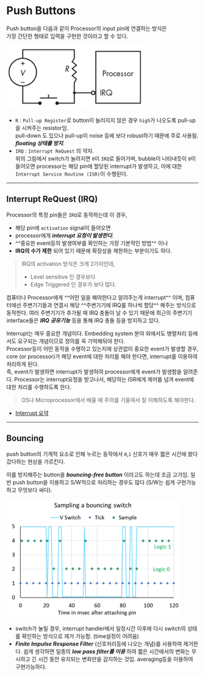 # Push Buttons 

Push button을 다음과 같이 Processor의 input pin에 연결하는 방식은  
가장 간단한 형태로 입력을 구현한 것이라고 할 수 있다.

![button](img/simple_pushbutton.png)

* `R` : `Pull-up Register`로 button이 눌러지지 않은 경우 `high`가 나오도록 pull-up을 시켜주는 resistor임.  
        pull-down 도 있으나 pull-up이 noise 등에 보다 robust하기 때문에 주로 사용됨. ***floating 상태를 방지***.
* `IRQ` : `Interrupt ReQuest` 의 약자.  
        위의 그림에서 switch가 눌려지면 `0`이 `IRQ`로 들어가며, bubble이 나타내듯이 `0`이 들어오면 processor는 해당 pin에 할당된 interrupt가 발생하고, 이에 대한 `Interrupt Service Routine (ISR)`이 수행된다.

---

## Interrupt ReQuest (IRQ)

Processor의 특정 pin들은 `IRQ`로 동작하는데 이 경우, 

* 해당 pin에 `activation` signal이 들어오면 
* processor에게 ***interrupt 요청이 발생한다***. 
* ^^중요한 event등의 발생여부를 확인하는 가장 기본적인 방법^^ 이나 
* **IRQ의 수가 제한** 되어 있기 때문에 확장성을 제한하는 부분이기도 하다. 

> IRQ의 activation 방식은 크게 2가지인데, 
> 
> * Level sensitive 인 경우보다 
> * Edge Triggered 인 경우가 보다 많다.


 컴퓨터나 Processor에게 ^^어떤 일을 해야한다고 알려주는게 interrupt^^ 이며, 컴퓨터에선 주변기기들과 연결시 해당 ^^주변기기에 IRQ를 하나씩 할당^^ 해주는 방식으로 동작한다.   여러 주변기기가 추가될 때 IRQ 충돌이 날 수 있기 때문에 최근의 주변기기 interface들은 ***IRQ 공유기능*** 등을 통해 IRQ 충돌 등을 방지하고 있다.

Interrupt는 매우 중요한 개념이다. Embedding system 분야 외에서도 병렬처리 등에서도 요구되는 개념이므로 정의를 꼭 기억해둬야 한다.  
Processor등이 어떤 동작을 수행하고 있는지에 상관없이 중요한 event가 발생할 경우, core (or processor)가 해당 event에 대한 처리를 해야 한다면, interrupt를 이용하여 처리하게 된다.  
즉, event가 발생하면 interrupt가 발생하여 processor에게 event가 발생함을 알려준다. Processor는 interrupt요청을 받고나서, 해당하는 ISR에게 제어를 넘겨 event에 대한 처리를 수행하도록 한다. 

> OS나 Microprocessor에서 배울 때 주의를 기울여서 잘 이해하도록 해야한다.

* [Interrupt 요약](https://dsaint31.tistory.com/entry/CE-Interrupt-%EC%9A%94%EC%95%BD-Computer-%EA%B8%B0%EC%A4%80)

---

## Bouncing

push button의 기계적 요소로 인해 누르는 동작에서 `0`,`1` 신호가 매우 짧은 시간에 왔다갔다하는 현상을 가르킨다.  

이를 방지해주는 button을 ***bouncing-free button*** 이라고도 하는데 조금 고가임.
일반 push button을 이용하고 S/W적으로 처리하는 경우도 많다 (S/W는 쉽게 구현가능하고 무엇보다 싸다).

![bouncing](img/bouncing.png)

* switch가 눌릴 경우, interrupt handler에서 일정시간 이후에 다시 switch의 상태를 확인하는 방식으로 제거 가능함. (time설정이 어려움)
* ***Finite Impulse Response Filter*** (신호처리등에 나오는 개념)를 사용하여 제거한다. 쉽게 생각하면 일종의 ***low pass filter를 이용*** 하여 짧은 시간에서의 변화는 무시하고 긴 시간 동안 유지되는 변화만을 감지하는 것임. averaging등을 이용하여 구현가능하다.
